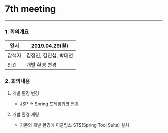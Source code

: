 # 7th meeting

----------
### 1. 회의개요

| 일시    |2019.04.29(월)                 |
| --------|-------------------------------|
| 참석자  |김정인, 김진섭, 박태언    |
| 안건    |개발 환경 변경   |


### 2. 회의내용

 1. 개발 환경 변경
    * JSP → Spring 프레임워크 변경
   
 2. 개발 환경 세팅
    * 기존의 개발 환경에 이클립스 STS(Spring Tool Suite) 설치


